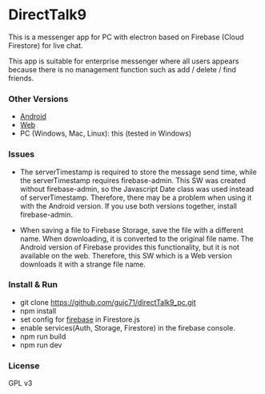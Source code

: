# DirectTalk9 #

This is a messenger app for PC with electron based on Firebase (Cloud Firestore) for live chat.

This app is suitable for enterprise messenger where all users appears because there is no management function such as add / delete / find friends.


### Other Versions ###

- [Android](https://github.com/gujc71/DirectTalk9)
- [Web](https://github.com/gujc71/DirectTalk9_web)
- PC (Windows, Mac, Linux): this (tested in Windows)

### Issues ###
- The serverTimestamp is required to store the message send time, while the serverTimestamp requires firebase-admin. This SW was created without firebase-admin, so the Javascript Date class was used instead of serverTimestamp. Therefore, there may be a problem when using it with the Android version. If you use both versions together, install firebase-admin.

- When saving a file to Firebase Storage, save the file with a different name. When downloading, it is converted to the original file name. The Android version of Firebase provides this functionality, but it is not available on the web. Therefore, this SW which is a Web version downloads it with a strange file name.

### Install & Run ###

- git clone https://github.com/gujc71/directTalk9_pc.git
- npm install
- set config for [firebase](https://firebase.google.com/docs/web/setup?authuser=0) in Firestore.js 
- enable services(Auth, Storage, Firestore) in the firebase console.
- npm run build
- npm run dev


### License ###
GPL v3
